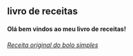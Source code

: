 ## livro de receitas
#### Olá bem vindos ao meu livro de receitas!
###### [Receita original do bolo simples](https://www.tudogostoso.com.br/receita/29124-bolo-simples.html)
